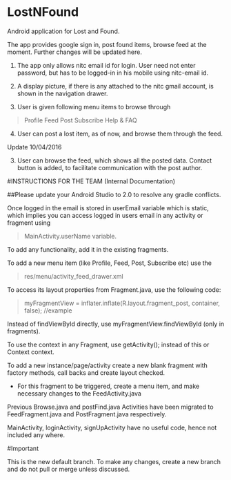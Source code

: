 # LostNFound
Android application for Lost and Found.

The app provides google sign in, post found items, browse feed at the moment. Further changes will be updated here.

1. The app only allows nitc email id for login. User need not enter password, but has to be logged-in in his mobile using nitc-email id.

2. A display picture, if there is any attached to the nitc gmail account, is shown in the navigation drawer.

3. User is given following menu items to browse through
>Profile
>Feed
>Post
>Subscribe
>Help & FAQ

4. User can post a lost item, as of now, and browse them through the feed.

Update 10/04/2016

3. User can browse the feed, which shows all the posted data. Contact button is added, to facilitate communication with the post author.

#INSTRUCTIONS FOR THE TEAM (Internal Documentation)

##Please update your Android Studio to 2.0 to resolve any gradle conflicts.

Once logged in the email is stored in userEmail variable which is static, which implies you can access logged in users email in any activity or fragment using 
> MainActivity.userName variable.

To add any functionality, add it in the existing fragments.

To add a new menu item (like Profile, Feed, Post, Subscribe etc) use the 
> res/menu/activity_feed_drawer.xml

To access its layout properties from Fragment.java, use the following code:
> myFragmentView = inflater.inflate(R.layout.fragment_post, container, false);               //example

Instead of findViewById directly, use myFragmentView.findViewById (only in fragments).

To use the context in any Fragment, use getActivity(); instead of this or Context context.

To add a new instance/page/activity create a new blank fragment with factory methods, call backs and create layout checked.
  - For this fragment to be triggered, create a menu item, and make necessary changes to the FeedActivity.java
  
Previous Browse.java and postFind.java Activities have been migrated to FeedFragment.java and PostFragment.java respectively.

MainActivity, loginActivity, signUpActivity have no useful code, hence not included any where.


#Important

This is the new default branch. To make any changes, create a new branch and do not pull or merge unless discussed.
